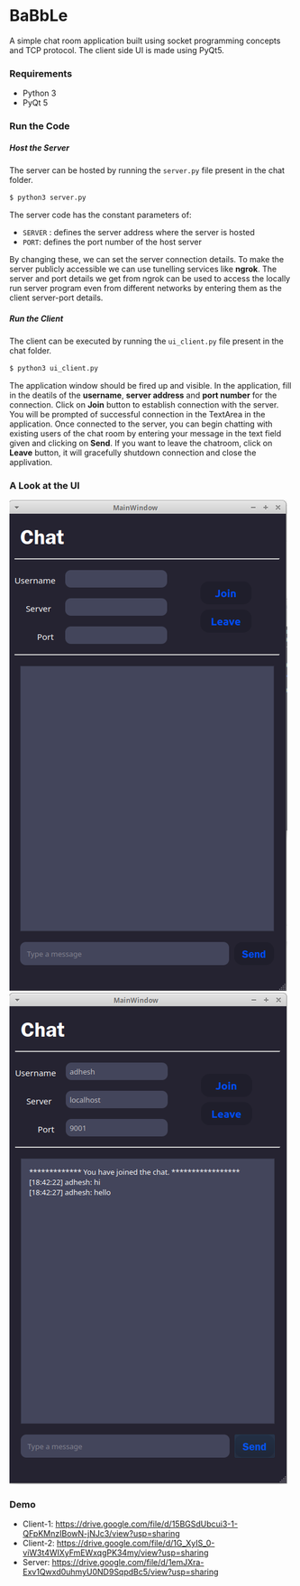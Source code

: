 # BaBbLe
A simple chat room application built using socket programming concepts and TCP protocol. The client side UI is made using PyQt5.

### Requirements
* Python 3
* PyQt 5

### Run the Code

##### Host the Server
The server can be hosted by running the ```server.py``` file present in the chat folder.
```bash
$ python3 server.py
```
The server code has the constant parameters of:
* ```SERVER``` : defines the server address where the server is hosted
* ```PORT```: defines the port number of the host server

By changing these, we can set the server connection details. To make the server publicly accessible we can use tunelling services like **ngrok**. The server and port details we get from ngrok can be used to access the locally run server program even from different networks by entering them as the client server-port details.

##### Run the Client
The client can be executed by running the ```ui_client.py``` file present in the chat folder.
```bash
$ python3 ui_client.py
```
The application window should be fired up and visible. In the application, fill in the deatils of the **username**, **server address** and **port number** for the connection. Click on **Join** button to establish connection with the server. You will be prompted of successful connection in the TextArea in the application. Once connected to the server, you can begin chatting with existing users of the chat room by entering your message in the text field given and clicking on **Send**.
If you want to leave the chatroom, click on **Leave** button, it will gracefully shutdown connection and close the applivation.

### A Look at the UI

![ui](screenshots/ui_1.png)     
![ui](screenshots/ui_3.png)

### Demo
* Client-1: https://drive.google.com/file/d/15BGSdUbcui3-1-QFpKMnzIBowN-jNJc3/view?usp=sharing
* Client-2: https://drive.google.com/file/d/1G_XyIS_0-viW3t4WIXyFmEWxqgPK34my/view?usp=sharing
* Server: https://drive.google.com/file/d/1emJXra-Exv1Qwxd0uhmyU0ND9SqpdBc5/view?usp=sharing

